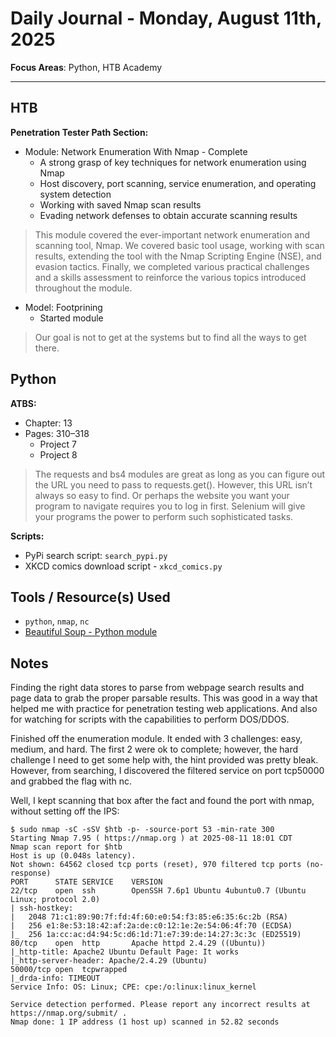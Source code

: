 # Daily Journal - Monday, August 11th, 2025

**Focus Areas**: Python, HTB Academy

---

## HTB

**Penetration Tester Path Section:**

- Module: Network Enumeration With Nmap - Complete
  - A strong grasp of key techniques for network enumeration using Nmap
  - Host discovery, port scanning, service enumeration, and operating system detection
  - Working with saved Nmap scan results
  - Evading network defenses to obtain accurate scanning results

> This module covered the ever-important network enumeration and scanning tool, Nmap. We covered basic tool usage, working with scan results, extending the tool with the Nmap Scripting Engine (NSE), and evasion tactics. Finally, we completed various practical challenges and a skills assessment to reinforce the various topics introduced throughout the module.

- Model: Footprining
  - Started module

> Our goal is not to get at the systems but to find all the ways to get there.

## Python

**ATBS:**

- Chapter: 13
- Pages: 310–318
  - Project 7
  - Project 8

>The requests and bs4 modules are great as long as you can figure out
the URL you need to pass to requests.get(). However, this URL isn’t always
so easy to find. Or perhaps the website you want your program to navigate
requires you to log in first. Selenium will give your programs the power to
perform such sophisticated tasks.

**Scripts:**

- PyPi search script: `search_pypi.py`
- XKCD comics download script - `xkcd_comics.py`

## Tools / Resource(s) Used

- `python`, `nmap`, `nc`
- [Beautiful Soup - Python module](https://www.crummy.com/software/BeautifulSoup/bs4/doc/)

## Notes

Finding the right data stores to parse from webpage search results and page data to grab the proper parsable results. This was good in a way that helped me with practice for penetration testing web applications. And also for watching for scripts with the capabilities to perform DOS/DDOS.

Finished off the enumeration module. It ended with 3 challenges: easy, medium, and hard. The first 2 were ok to complete; however, the hard challenge I need to get some help with, the hint provided was pretty bleak. However, from searching, I discovered the filtered service on port tcp50000 and grabbed the flag with nc.

Well, I kept scanning that box after the fact and found the port with nmap, without setting off the IPS:

```
$ sudo nmap -sC -sSV $htb -p- -source-port 53 -min-rate 300
Starting Nmap 7.95 ( https://nmap.org ) at 2025-08-11 18:01 CDT
Nmap scan report for $htb
Host is up (0.048s latency).
Not shown: 64562 closed tcp ports (reset), 970 filtered tcp ports (no-response)
PORT      STATE SERVICE    VERSION
22/tcp    open  ssh        OpenSSH 7.6p1 Ubuntu 4ubuntu0.7 (Ubuntu Linux; protocol 2.0)
| ssh-hostkey:
|   2048 71:c1:89:90:7f:fd:4f:60:e0:54:f3:85:e6:35:6c:2b (RSA)
|   256 e1:8e:53:18:42:af:2a:de:c0:12:1e:2e:54:06:4f:70 (ECDSA)
|_  256 1a:cc:ac:d4:94:5c:d6:1d:71:e7:39:de:14:27:3c:3c (ED25519)
80/tcp    open  http       Apache httpd 2.4.29 ((Ubuntu))
|_http-title: Apache2 Ubuntu Default Page: It works
|_http-server-header: Apache/2.4.29 (Ubuntu)
50000/tcp open  tcpwrapped
|_drda-info: TIMEOUT
Service Info: OS: Linux; CPE: cpe:/o:linux:linux_kernel

Service detection performed. Please report any incorrect results at https://nmap.org/submit/ .
Nmap done: 1 IP address (1 host up) scanned in 52.82 seconds
```
